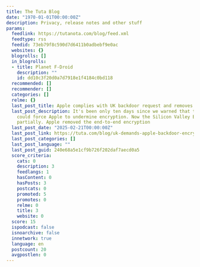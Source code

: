 ```yaml
---
title: The Tuta Blog
date: "1970-01-01T00:00:00Z"
description: Privacy, release notes and other stuff
params:
  feedlink: https://tutanota.com/blog/feed.xml
  feedtype: rss
  feedid: 73eb79f8c590d7d6411b0adbebf9e0ac
  websites: {}
  blogrolls: []
  in_blogrolls:
  - title: Planet F-Droid
    description: ""
    id: dd10c3f20d0a7d7918e1f4184c0bd118
  recommended: []
  recommender: []
  categories: []
  relme: {}
  last_post_title: Apple complies with UK backdoor request and removes cloud encryption
  last_post_description: It's been only ten days since we warned that the UK government
    could force Apple to undermine encryption. Now the Silicon Valley Big Tech complied,
    partially. Apple removed the end-to-end encryption
  last_post_date: "2025-02-21T00:00:00Z"
  last_post_link: https://tuta.com/blog/uk-demands-apple-backdoor-encryption
  last_post_categories: []
  last_post_language: ""
  last_post_guid: 240e68a5e1cf9b726f202daf7aecd0a5
  score_criteria:
    cats: 0
    description: 3
    feedlangs: 1
    hasContent: 0
    hasPosts: 3
    postcats: 0
    promoted: 5
    promotes: 0
    relme: 0
    title: 3
    website: 0
  score: 15
  ispodcast: false
  isnoarchive: false
  innetwork: true
  language: en
  postcount: 20
  avgpostlen: 0
---
```

